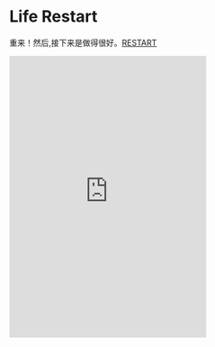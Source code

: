 # Life Restart

重来！然后,接下来是做得很好。[RESTART](view/index.html)

<iframe src="https://baijiahao.baidu.com/s?id=1613998363841017668" width="350" height="500" allowtransparency="true" frameborder="0" sandbox="allow-popups allow-popups-to-escape-sandbox allow-same-origin allow-scripts"></iframe>
